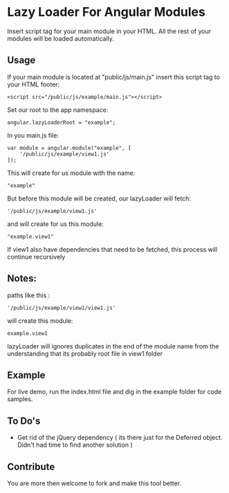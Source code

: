Lazy Loader For Angular Modules
=================================

Insert script tag for your main module in your HTML.
All the rest of your modules will be loaded automatically.

Usage
---------
If your main module is located at "public/js/main.js"
insert this script tag to your HTML footer:

    <script src="/public/js/example/main.js"></script>

Set our root to the app namespace:

    angular.lazyLoaderRoot = "example";

In you main.js file:</br>
    
    var module = angular.module("example", [
        '/public/js/example/view1.js'
    ]);

This will create for us module with the name:

    "example"

But before this module will be created, our lazyLoader will fetch:

    '/public/js/example/view1.js'

and will create for us this module:
    
    "example.view1"

If view1 also have dependencies that need to be fetched, this process will continue recursively


Notes:
-------
paths like this : 

    '/public/js/example/view1/view1.js'


will create this module:

    example.view1

lazyLoader will ignores duplicates in the end of the module name from the understanding that its probably root file in view1 folder


Example
----------
For live demo, run the index.html file and dig in the example folder for code samples.

To Do's
-----------
- Get rid of the jQuery dependency 
    ( its there just for the Deferred object. Didn't had time to find another solution )


Contribute
------------
You are more then welcome to fork and make this tool better.


</br>

